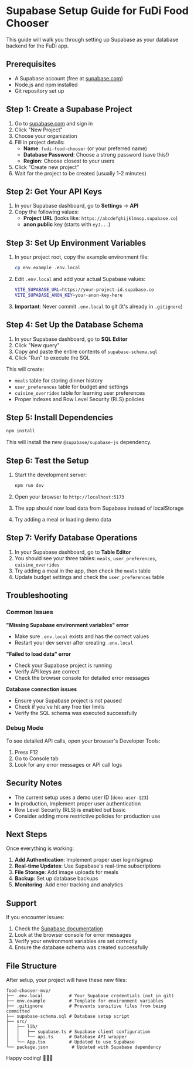 # Supabase Setup Guide for FuDi Food Chooser

This guide will walk you through setting up Supabase as your database backend for the FuDi app.

## Prerequisites

- A Supabase account (free at [supabase.com](https://supabase.com))
- Node.js and npm installed
- Git repository set up

## Step 1: Create a Supabase Project

1. Go to [supabase.com](https://supabase.com) and sign in
2. Click "New Project"
3. Choose your organization
4. Fill in project details:
   - **Name**: `fudi-food-chooser` (or your preferred name)
   - **Database Password**: Choose a strong password (save this!)
   - **Region**: Choose closest to your users
5. Click "Create new project"
6. Wait for the project to be created (usually 1-2 minutes)

## Step 2: Get Your API Keys

1. In your Supabase dashboard, go to **Settings** → **API**
2. Copy the following values:
   - **Project URL** (looks like: `https://abcdefghijklmnop.supabase.co`)
   - **anon public** key (starts with `eyJ...`)

## Step 3: Set Up Environment Variables

1. In your project root, copy the example environment file:
   ```bash
   cp env.example .env.local
   ```

2. Edit `.env.local` and add your actual Supabase values:
   ```bash
   VITE_SUPABASE_URL=https://your-project-id.supabase.co
   VITE_SUPABASE_ANON_KEY=your-anon-key-here
   ```

3. **Important**: Never commit `.env.local` to git (it's already in `.gitignore`)

## Step 4: Set Up the Database Schema

1. In your Supabase dashboard, go to **SQL Editor**
2. Click "New query"
3. Copy and paste the entire contents of `supabase-schema.sql`
4. Click "Run" to execute the SQL

This will create:
- `meals` table for storing dinner history
- `user_preferences` table for budget and settings
- `cuisine_overrides` table for learning user preferences
- Proper indexes and Row Level Security (RLS) policies

## Step 5: Install Dependencies

```bash
npm install
```

This will install the new `@supabase/supabase-js` dependency.

## Step 6: Test the Setup

1. Start the development server:
   ```bash
   npm run dev
   ```

2. Open your browser to `http://localhost:5173`
3. The app should now load data from Supabase instead of localStorage
4. Try adding a meal or loading demo data

## Step 7: Verify Database Operations

1. In your Supabase dashboard, go to **Table Editor**
2. You should see your three tables: `meals`, `user_preferences`, `cuisine_overrides`
3. Try adding a meal in the app, then check the `meals` table
4. Update budget settings and check the `user_preferences` table

## Troubleshooting

### Common Issues

**"Missing Supabase environment variables" error**
- Make sure `.env.local` exists and has the correct values
- Restart your dev server after creating `.env.local`

**"Failed to load data" error**
- Check your Supabase project is running
- Verify API keys are correct
- Check the browser console for detailed error messages

**Database connection issues**
- Ensure your Supabase project is not paused
- Check if you've hit any free tier limits
- Verify the SQL schema was executed successfully

### Debug Mode

To see detailed API calls, open your browser's Developer Tools:
1. Press F12
2. Go to Console tab
3. Look for any error messages or API call logs

## Security Notes

- The current setup uses a demo user ID (`demo-user-123`)
- In production, implement proper user authentication
- Row Level Security (RLS) is enabled but basic
- Consider adding more restrictive policies for production use

## Next Steps

Once everything is working:

1. **Add Authentication**: Implement proper user login/signup
2. **Real-time Updates**: Use Supabase's real-time subscriptions
3. **File Storage**: Add image uploads for meals
4. **Backup**: Set up database backups
5. **Monitoring**: Add error tracking and analytics

## Support

If you encounter issues:
1. Check the [Supabase documentation](https://supabase.com/docs)
2. Look at the browser console for error messages
3. Verify your environment variables are set correctly
4. Ensure the database schema was created successfully

## File Structure

After setup, your project will have these new files:
```
food-chooser-mvp/
├── .env.local          # Your Supabase credentials (not in git)
├── env.example         # Template for environment variables
├── .gitignore          # Prevents sensitive files from being committed
├── supabase-schema.sql # Database setup script
├── src/
│   ├── lib/
│   │   ├── supabase.ts # Supabase client configuration
│   │   └── api.ts      # Database API wrapper
│   └── App.tsx         # Updated to use Supabase
└── package.json         # Updated with Supabase dependency
```

Happy coding! 🍕🍜🍔
